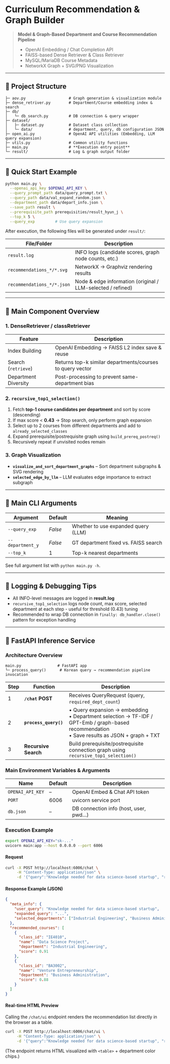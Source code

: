 # Curriculum Recommendation & Graph Builder

> **Model & Graph-Based Department and Course Recommendation Pipeline**
>
> * OpenAI Embedding / Chat Completion API
> * FAISS-based Dense Retriever & Class Retriever
> * MySQL/MariaDB Course Metadata
> * NetworkX Graph + SVG/PNG Visualization

---

## 📁 Project Structure

```
├─ aov.py                   # Graph generation & visualization module
├─ dense_retriver.py        # Department/Course embedding index & search
├─ db/
│   └─ db_search.py         # DB connection & query wrapper
├─ dataset/
│   ├─ dataset.py           # Dataset class collection
│   └─ data/                # department, query, db configuration JSON
├─ open_ai.py               # OpenAI API utilities (Embedding, LLM query expansion)
├─ utils.py                 # Common utility functions
├─ main.py                  # **Execution entry point**
└─ result/                  # Log & graph output folder
```

---

## 🚀 Quick Start Example

```bash
python main.py \
  --openai_api_key $OPENAI_API_KEY \
  --query_prompt_path data/query_prompt.txt \
  --query_path data/val_expand_random.json \
  --department_path data/depart_info.json \
  --save_path result \
  --prerequisite_path prerequisities/result_hyun_j \
  --top_k 5 \
  --query_exp         # Use query expansion
```

After execution, the following files will be generated under `result/`:

| File/Folder                | Description                                      |
| -------------------------- | ------------------------------------------------ |
| `result.log`               | INFO logs (candidate scores, graph node counts, etc.) |
| `recommendations_*/*.svg`  | NetworkX → Graphviz rendering results           |
| `recommendations_*/*.json` | Node & edge information (original / LLM-selected / refined) |

---

## 🧩 Main Component Overview

### 1. DenseRetriever / classRetriever

| Feature              | Description                                        |
| -------------------- | -------------------------------------------------- |
| Index Building       | OpenAI Embedding → FAISS L2 index save & reuse     |
| Search (`retrieve`)  | Returns top-k similar departments/courses to query vector |
| Department Diversity | Post-processing to prevent same-department bias    |

### 2. `recursive_top1_selection()`

1. Fetch **top-1 course candidates per department** and sort by score (descending)
2. If max score < **0.43** → Stop search, only perform graph expansion
3. Select up to 2 courses from different departments and add to `already_selected_classes`
4. Expand prerequisite/postrequisite graph using `build_prereq_postreq()`
5. Recursively repeat if unvisited nodes remain

### 3. Graph Visualization

* **`visualize_and_sort_department_graphs`** – Sort department subgraphs & SVG rendering
* **`selected_edge_by_llm`** – LLM evaluates edge importance to extract subgraph

---

## 🔑 Main CLI Arguments

| Argument         | Default | Meaning                              |
| ---------------- | ------- | ------------------------------------ |
| `--query_exp`    | *False* | Whether to use expanded query (LLM)  |
| `--department_y` | *False* | GT department fixed vs. FAISS search |
| `--top_k`        | 1       | Top-k nearest departments            |

See full argument list with `python main.py -h`.

---

## 📝 Logging & Debugging Tips

* All INFO-level messages are logged in **result.log**
* `recursive_top1_selection` logs node count, max score, selected department at each step - useful for threshold (0.43) tuning
* Recommended to wrap DB connection in `finally: db_handler.close()` pattern for exception handling

---

## 🔌 FastAPI Inference Service

### Architecture Overview

```
main.py                # FastAPI app
└─ process_query()      # Korean query → recommendation pipeline invocation
```

| Step | Function              | Description                                                                     |
| ---- | --------------------- | ------------------------------------------------------------------------------- |
| 1    | **`/chat` POST**      | Receives QueryRequest (query, `required_dept_count`)                            |
| 2    | **`process_query()`** | • Query expansion → embedding<br>• Department selection → TF-IDF / GPT-Emb / graph-based recommendation<br>• Save results as JSON + graph + TXT |
| 3    | **Recursive Search**  | Build prerequisite/postrequisite connection graph using `recursive_top1_selection()` |

### Main Environment Variables & Arguments

| Name             | Default | Description                        |
| ---------------- | ------- | ---------------------------------- |
| `OPENAI_API_KEY` | –       | OpenAI Embed & Chat API token      |
| `PORT`           | 6006    | uvicorn service port               |
| `db.json`        | –       | DB connection info (host, user, pwd…) |

### Execution Example

```bash
export OPENAI_API_KEY="sk-..."
uvicorn main:app --host 0.0.0.0 --port 6006
```

#### Request

```bash
curl -X POST http://localhost:6006/chat \
     -H "Content-Type: application/json" \
     -d '{"query":"Knowledge needed for data science-based startup", "required_dept_count":30}'
```

#### Response Example (JSON)

```json
{
  "meta_info": {
    "user_query": "Knowledge needed for data science-based startup",
    "expanded_query": "...",
    "selected_departments": ["Industrial Engineering", "Business Administration"]
  },
  "recommended_courses": [
    {
      "class_id": "IE4010",
      "name": "Data Science Project",
      "department": "Industrial Engineering",
      "score": 0.91
    },
    {
      "class_id": "BA3002",
      "name": "Venture Entrepreneurship",
      "department": "Business Administration",
      "score": 0.88
    }
  ]
}
```

#### Real-time HTML Preview

Calling the `/chat/ui` endpoint renders the recommendation list directly in the browser as a table.

```bash
curl -X POST http://localhost:6006/chat/ui \
     -H "Content-Type: application/json" \
     -d '{"query":"Knowledge needed for data science-based startup", "required_dept_count":30}'
```

(The endpoint returns HTML visualized with `<table>` + department color chips.)

